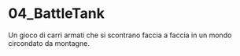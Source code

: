 # 04_BattleTank
Un gioco di carri armati che si scontrano faccia a faccia in un mondo circondato da montagne.
